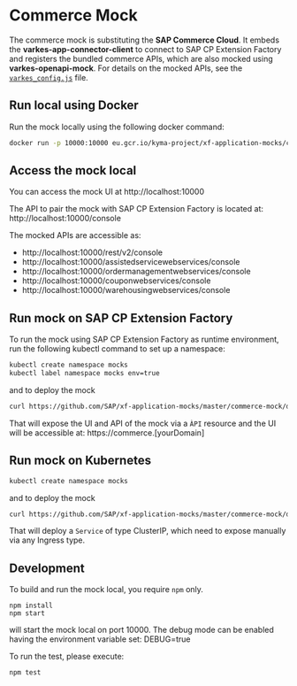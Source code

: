 # Commerce Mock
The commerce mock is substituting the **SAP Commerce Cloud**. It embeds the **varkes-app-connector-client** to connect to SAP CP Extension Factory and registers the bundled commerce APIs, which are also mocked using **varkes-openapi-mock**. For details on the mocked APIs, see the [`varkes_config.js`](varkes_config.js) file.

## Run local using Docker

Run the mock locally using the following docker command:

```bash
docker run -p 10000:10000 eu.gcr.io/kyma-project/xf-application-mocks/commerce-mock:latest
```

## Access the mock local
You can access the mock UI at http://localhost:10000

The API to pair the mock with SAP CP Extension Factory is located at: http://localhost:10000/console

The mocked APIs are accessible as:
- http://localhost:10000/rest/v2/console
- http://localhost:10000/assistedservicewebservices/console
- http://localhost:10000/ordermanagementwebservices/console
- http://localhost:10000/couponwebservices/console
- http://localhost:10000/warehousingwebservices/console

## Run mock on SAP CP Extension Factory

To run the mock using SAP CP Extension Factory as runtime environment, run the following kubectl command to set up a namespace:

```bash
kubectl create namespace mocks
kubectl label namespace mocks env=true
```

and to deploy the mock
```bash
curl https://github.com/SAP/xf-application-mocks/master/commerce-mock/deployment/xf.yaml | kubectl apply -n mocks -f -
```

That will expose the UI and API of the mock via a `ÀPI` resource and the UI will be accessible at: https://commerce.[yourDomain]

## Run mock on Kubernetes
```bash
kubectl create namespace mocks
```

and to deploy the mock
```bash
curl https://github.com/SAP/xf-application-mocks/master/commerce-mock/deployment/k8s.yaml | kubectl apply -n mocks -f -
```

That will deploy a `Service` of type ClusterIP, which need to expose manually via any Ingress type.

## Development

To build and run the mock local, you require `npm` only.

```
npm install
npm start
```
will start the mock local on port 10000.
The debug mode can be enabled having the environment variable set: DEBUG=true

To run the test, please execute:
```
npm test
```